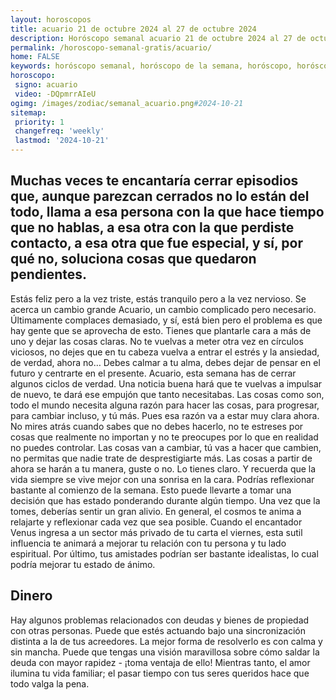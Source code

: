 ```yaml
---
layout: horoscopos
title: acuario 21 de octubre 2024 al 27 de octubre 2024 
description: Horóscopo semanal acuario 21 de octubre 2024 al 27 de octubre 2024. Muchas veces te encantaría cerrar episodios que, aunque parezcan cerrados no lo están del todo, llama a esa persona con la que hace tiempo que no hablas, a esa otra con la que perdiste contacto, a esa otra que fue especial, y sí, por qué no, soluciona cosas que quedaron pendientes. 
permalink: /horoscopo-semanal-gratis/acuario/
home: FALSE
keywords: horóscopo semanal, horóscopo de la semana, horóscopo, horóscopo gratis,horóscopos, horóscopo esperanza gracia, horoscopos acuario la semana, horóscopos gratis, Tarot, Astrologia, Zodíaco, acuario, horoscopo gratis, semanal
horoscopo:
 signo: acuario
 video: -DQpmrrAIeU
ogimg: /images/zodiac/semanal_acuario.png#2024-10-21
sitemap:
 priority: 1
 changefreq: 'weekly'
 lastmod: '2024-10-21'
---
```




## Muchas veces te encantaría cerrar episodios que, aunque parezcan cerrados no lo están del todo, llama a esa persona con la que hace tiempo que no hablas, a esa otra con la que perdiste contacto, a esa otra que fue especial, y sí, por qué no, soluciona cosas que quedaron pendientes. 

Estás feliz pero a la vez triste, estás tranquilo pero a la vez nervioso. Se acerca un cambio grande Acuario, un cambio complicado pero necesario. Últimamente complaces demasiado, y sí, está bien pero el problema es que hay gente que se aprovecha de esto. Tienes que plantarle cara a más de uno y dejar las cosas claras. No te vuelvas a meter otra vez en círculos viciosos, no dejes que en tu cabeza vuelva a entrar el estrés y la ansiedad, de verdad, ahora no… Debes calmar a tu alma, debes dejar de pensar en el futuro y centrarte en el presente. Acuario, esta semana has de cerrar algunos ciclos de verdad. Una noticia buena hará que te vuelvas a impulsar de nuevo, te dará ese empujón que tanto necesitabas. Las cosas como son, todo el mundo necesita alguna razón para hacer las cosas, para progresar, para cambiar incluso, y tú más. Pues esa razón va a estar muy clara ahora. No mires atrás cuando sabes que no debes hacerlo, no te estreses por cosas que realmente no importan y no te preocupes por lo que en realidad no puedes controlar. Las cosas van a cambiar, tú vas a hacer que cambien, no permitas que nadie trate de desprestigiarte más. Las cosas a partir de ahora se harán a tu manera, guste o no. Lo tienes claro. Y recuerda que la vida siempre se vive mejor con una sonrisa en la cara.
Podrías reflexionar bastante al comienzo de la semana. Esto puede llevarte a tomar una decisión que has estado ponderando durante algún tiempo. Una vez que la tomes, deberías sentir un gran alivio. En general, el cosmos te anima a relajarte y reflexionar cada vez que sea posible. Cuando el encantador Venus ingresa a un sector más privado de tu carta el viernes, esta sutil influencia te animará a mejorar tu relación con tu persona y tu lado espiritual. Por último, tus amistades podrían ser bastante idealistas, lo cual podría mejorar tu estado de ánimo.

## Dinero

Hay algunos problemas relacionados con deudas y bienes de propiedad con otras personas. Puede que estés actuando bajo una sincronización distinta a la de tus acreedores. La mejor forma de resolverlo es con calma y sin mancha. Puede que tengas una visión maravillosa sobre cómo saldar la deuda con mayor rapidez - ¡toma ventaja de ello! Mientras tanto, el amor ilumina tu vida familiar; el pasar tiempo con tus seres queridos hace que todo valga la pena.